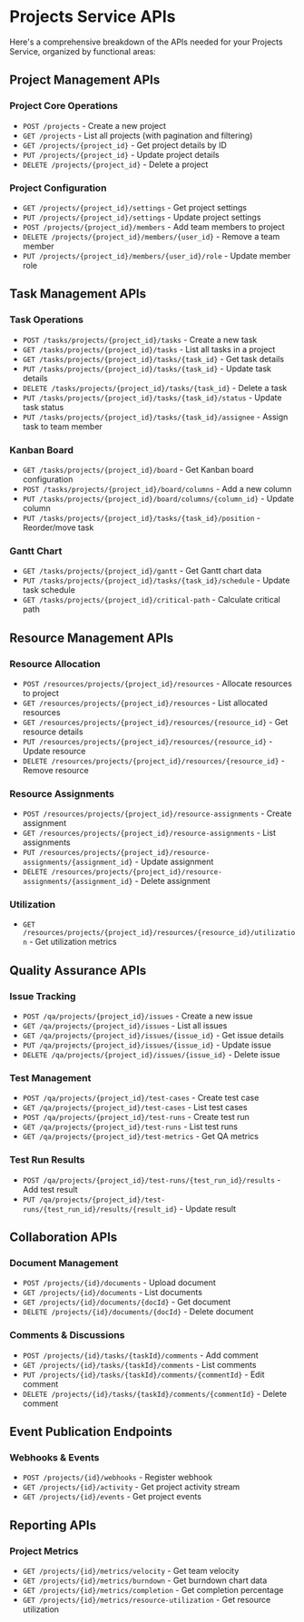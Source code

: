 # Projects Service APIs

Here's a comprehensive breakdown of the APIs needed for your Projects Service, organized by functional areas:

## Project Management APIs

### Project Core Operations
- `POST /projects` - Create a new project  
- `GET /projects` - List all projects (with pagination and filtering)  
- `GET /projects/{project_id}` - Get project details by ID  
- `PUT /projects/{project_id}` - Update project details  
- `DELETE /projects/{project_id}` - Delete a project  

### Project Configuration
- `GET /projects/{project_id}/settings` - Get project settings  
- `PUT /projects/{project_id}/settings` - Update project settings  
- `POST /projects/{project_id}/members` - Add team members to project  
- `DELETE /projects/{project_id}/members/{user_id}` - Remove a team member  
- `PUT /projects/{project_id}/members/{user_id}/role` - Update member role  

## Task Management APIs

### Task Operations
- `POST /tasks/projects/{project_id}/tasks` - Create a new task  
- `GET /tasks/projects/{project_id}/tasks` - List all tasks in a project  
- `GET /tasks/projects/{project_id}/tasks/{task_id}` - Get task details  
- `PUT /tasks/projects/{project_id}/tasks/{task_id}` - Update task details  
- `DELETE /tasks/projects/{project_id}/tasks/{task_id}` - Delete a task  
- `PUT /tasks/projects/{project_id}/tasks/{task_id}/status` - Update task status  
- `PUT /tasks/projects/{project_id}/tasks/{task_id}/assignee` - Assign task to team member 

### Kanban Board
- `GET /tasks/projects/{project_id}/board` - Get Kanban board configuration  
- `POST /tasks/projects/{project_id}/board/columns` - Add a new column  
- `PUT /tasks/projects/{project_id}/board/columns/{column_id}` - Update column  
- `PUT /tasks/projects/{project_id}/tasks/{task_id}/position` - Reorder/move task  

### Gantt Chart
- `GET /tasks/projects/{project_id}/gantt` - Get Gantt chart data  
- `PUT /tasks/projects/{project_id}/tasks/{task_id}/schedule` - Update task schedule  
- `GET /tasks/projects/{project_id}/critical-path` - Calculate critical path 

## Resource Management APIs

### Resource Allocation
- `POST /resources/projects/{project_id}/resources` - Allocate resources to project  
- `GET /resources/projects/{project_id}/resources` - List allocated resources  
- `GET /resources/projects/{project_id}/resources/{resource_id}` - Get resource details  
- `PUT /resources/projects/{project_id}/resources/{resource_id}` - Update resource  
- `DELETE /resources/projects/{project_id}/resources/{resource_id}` - Remove resource 

### Resource Assignments
- `POST /resources/projects/{project_id}/resource-assignments` - Create assignment  
- `GET /resources/projects/{project_id}/resource-assignments` - List assignments  
- `PUT /resources/projects/{project_id}/resource-assignments/{assignment_id}` - Update assignment  
- `DELETE /resources/projects/{project_id}/resource-assignments/{assignment_id}` - Delete assignment  

### Utilization
- `GET /resources/projects/{project_id}/resources/{resource_id}/utilization` - Get utilization metrics 

## Quality Assurance APIs

### Issue Tracking
- `POST /qa/projects/{project_id}/issues` - Create a new issue  
- `GET /qa/projects/{project_id}/issues` - List all issues  
- `GET /qa/projects/{project_id}/issues/{issue_id}` - Get issue details  
- `PUT /qa/projects/{project_id}/issues/{issue_id}` - Update issue  
- `DELETE /qa/projects/{project_id}/issues/{issue_id}` - Delete issue 

### Test Management
- `POST /qa/projects/{project_id}/test-cases` - Create test case  
- `GET /qa/projects/{project_id}/test-cases` - List test cases  
- `POST /qa/projects/{project_id}/test-runs` - Create test run  
- `GET /qa/projects/{project_id}/test-runs` - List test runs  
- `GET /qa/projects/{project_id}/test-metrics` - Get QA metrics  

### Test Run Results
- `POST /qa/projects/{project_id}/test-runs/{test_run_id}/results` - Add test result  
- `PUT /qa/projects/{project_id}/test-runs/{test_run_id}/results/{result_id}` - Update result  

## Collaboration APIs

### Document Management
- `POST /projects/{id}/documents` - Upload document
- `GET /projects/{id}/documents` - List documents
- `GET /projects/{id}/documents/{docId}` - Get document
- `DELETE /projects/{id}/documents/{docId}` - Delete document

### Comments & Discussions
- `POST /projects/{id}/tasks/{taskId}/comments` - Add comment
- `GET /projects/{id}/tasks/{taskId}/comments` - List comments
- `PUT /projects/{id}/tasks/{taskId}/comments/{commentId}` - Edit comment
- `DELETE /projects/{id}/tasks/{taskId}/comments/{commentId}` - Delete comment

## Event Publication Endpoints

### Webhooks & Events
- `POST /projects/{id}/webhooks` - Register webhook
- `GET /projects/{id}/activity` - Get project activity stream
- `GET /projects/{id}/events` - Get project events

## Reporting APIs

### Project Metrics
- `GET /projects/{id}/metrics/velocity` - Get team velocity
- `GET /projects/{id}/metrics/burndown` - Get burndown chart data
- `GET /projects/{id}/metrics/completion` - Get completion percentage
- `GET /projects/{id}/metrics/resource-utilization` - Get resource utilization
